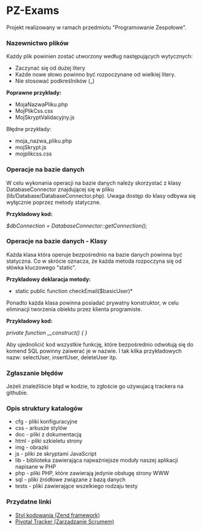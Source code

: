 PZ-Exams
========

Projekt realizowany w ramach przedmiotu "Programowanie Zespołowe".

### Nazewnictwo plików ###
Każdy plik powinien zostać utworzony według następujących wytycznych:
* Zaczynać się od dużej litery
* Każde nowe słowo powinno być rozpoczynane od wielkiej litery.
* Nie stosować podkreślników (_)

**Poprawne przykłady:**
* MojaNazwaPliku.php
* MojPlikCss.css
* MojSkryptValidacyjny.js

Błędne przykłady:
* moja_nazwa_pliku.php
* mojSkrypt.js
* mojplikcss.css

### Operacje na bazie danych ###
W celu wykonania operacji na bazie danych należy skorzystać z klasy DatabaseConnector znajdującej się w pliku (lib/Database/DatabaseConnector.php).
Uwaga dostęp do klasy odbywa się wyłącznie poprzez metody statyczne.

**Przykładowy kod:**

*$dbConnection = DatabaseConnector::getConnection();*

### Operacje na bazie danych - Klasy ###
Każda klasa która operuje bezpośrednio na bazie danych powinna być statyczna. 
Co w skrócie oznacza, że każda metoda rozpoczyna się od słówka kluczowego "static".

**Przykładowy deklaracja metody:**

* static public function checkEmail($basicUser)*

Ponadto każda klasa powinna posiadać prywatny konstruktor, w celu eliminacji tworzenia obiektu przez klienta programiste.

**Przykładowy kod:**

*private function __construct() { }*

Aby ujednolicić kod wszystkie funkcję, które bezpośrednio odwołują się do komend SQL powinny zaiwerać je w nazwie. I tak kilka przykładowych nazw: selectUser, insertUser, deleteUser itp.

### Zgłaszanie błędów ###
Jeżeli znaleźliście błąd w kodzie, to zgłoście go używujacą trackera na githubie.

### Opis struktury katalogów ###
* cfg   - pliki konfiguracyjne
* css   - arkusze stylów
* doc   - pliki z dokumentacją
* html  - pliki szkieletu strony
* img   - obrazki
* js    - pliki ze skryptami JavaScript
* lib   - biblioteka zawierająca najważniejsze moduły naszej aplikacji napisane w PHP
* php   - pliki PHP, które zawierają jedynie obsługę strony WWW
* sql   - pliki źródłowe związane z bazą danych
* tests - pliki zawierające wszelkiego rodzaju testy

### Przydatne linki ###
* [Styl kodowania (Zend framework)](http://framework.zend.com/manual/1.12/en/coding-standard.coding-style.html)
* [Pivotal Tracker (Zarządzanie Scrumem)](http://www.pivotaltracker.com/)
